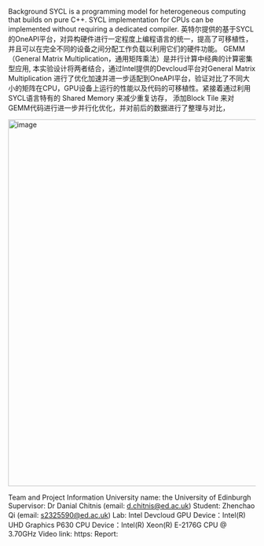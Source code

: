 Background
SYCL is a programming model for heterogeneous computing that builds on pure C++. SYCL implementation for CPUs can be implemented without requiring a dedicated compiler. 英特尔提供的基于SYCL的OneAPI平台，对异构硬件进行一定程度上编程语言的统一，提高了可移植性，并且可以在完全不同的设备之间分配工作负载以利用它们的硬件功能。
GEMM（General Matrix Multiplication，通用矩阵乘法）是并行计算中经典的计算密集型应用, 本实验设计将两者结合，通过Intel提供的Devcloud平台对General Matrix Multiplication 进行了优化加速并进一步适配到OneAPI平台，验证对比了不同大小的矩阵在CPU，GPU设备上运行的性能以及代码的可移植性。紧接着通过利用SYCL语言特有的 Shared Memory 来减少重复访存， 添加Block Tile 来对GEMM代码进行进一步并行化优化，并对前后的数据进行了整理与对比，

<img width="745" alt="image" src="https://user-images.githubusercontent.com/60191124/184537958-d36f61e5-8bfe-4652-9598-dd565f16ccc3.png">


Team and Project Information
University name: the University of Edinburgh
Supervisor: Dr Danial Chitnis (email: d.chitnis@ed.ac.uk)
Student: Zhenchao Qi (email: s2325590@ed.ac.uk)
Lab: Intel Devcloud 
GPU  Device：Intel(R) UHD Graphics P630
CPU  Device：Intel(R) Xeon(R) E-2176G CPU @ 3.70GHz
Video link: https:
Report: 
